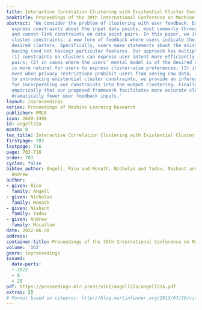 ```yaml
---
title: Interactive Correlation Clustering with Existential Cluster Constraints
booktitle: Proceedings of the 39th International Conference on Machine Learning
abstract: 'We consider the problem of clustering with user feedback. Existing methods
  express constraints about the input data points, most commonly through must-link
  and cannot-link constraints on data point pairs. In this paper, we introduce existential
  cluster constraints: a new form of feedback where users indicate the features of
  desired clusters. Specifically, users make statements about the existence of a cluster
  having (and not having) particular features. Our approach has multiple advantages:
  (1) constraints on clusters can express user intent more efficiently than point
  pairs; (2) in cases where the users’ mental model is of the desired clusters, it
  is more natural for users to express cluster-wise preferences; (3) it functions
  even when privacy restrictions prohibit users from seeing raw data. In addition
  to introducing existential cluster constraints, we provide an inference algorithm
  for incorporating our constraints into the output clustering. Finally, we demonstrate
  empirically that our proposed framework facilitates more accurate clustering with
  dramatically fewer user feedback inputs.'
layout: inproceedings
series: Proceedings of Machine Learning Research
publisher: PMLR
issn: 2640-3498
id: angell22a
month: 0
tex_title: Interactive Correlation Clustering with Existential Cluster Constraints
firstpage: 703
lastpage: 716
page: 703-716
order: 703
cycles: false
bibtex_author: Angell, Rico and Monath, Nicholas and Yadav, Nishant and Mccallum,
  Andrew
author:
- given: Rico
  family: Angell
- given: Nicholas
  family: Monath
- given: Nishant
  family: Yadav
- given: Andrew
  family: Mccallum
date: 2022-06-28
address:
container-title: Proceedings of the 39th International Conference on Machine Learning
volume: '162'
genre: inproceedings
issued:
  date-parts:
  - 2022
  - 6
  - 28
pdf: https://proceedings.mlr.press/v162/angell22a/angell22a.pdf
extras: []
# Format based on citeproc: http://blog.martinfenner.org/2013/07/30/citeproc-yaml-for-bibliographies/
---
```

